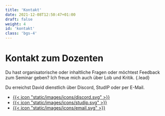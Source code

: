 ```yaml
---
title: 'Kontakt'
date: 2021-12-08T12:50:47+01:00
draft: false
weight: 4
id: 'kontakt'
class: 'bgs-4'
---
```


# Kontakt zum Dozenten

Du hast organisatorische oder inhaltliche Fragen oder möchtest Feedback zum Seminar geben? Ich freue mich auch über Lob und Kritik.
{.lead}

Du erreichst David dienstlich über Discord, StudIP oder per&nbsp;E-Mail.

<ul class="social-links">
  <li>
    <a
      href="https://discord.com/channels/789498129765630003"
      target="contact"
      rel="noopener noreferrer"
    >
      {{< icon "static/images/icons/discord.svg" >}}
    </a>
  </li>
  <li>
    <a
      href="https://studip.hawk.de/dispatch.php/course/overview?cid=26646d7ebf84b68abaa0035cae5da7c2"
      target="contact"
      rel="noopener noreferrer"
    >
      {{< icon "static/images/icons/studip.svg" >}}
    </a>

  </li>
  <li>
    <a
      href="mailt&#111;&#58;&#37;64a&#118;%6&#57;&#100;&#46;%6D%61&#99;ie&#106;ew&#115;k&#105;&#64;%68a&#119;k&#46;&#100;e"
    >
      {{< icon "static/images/icons/email.svg" >}}
    </a>
  </li>
</ul>
